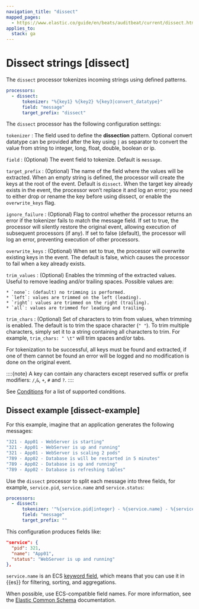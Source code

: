 ```yaml
---
navigation_title: "dissect"
mapped_pages:
  - https://www.elastic.co/guide/en/beats/auditbeat/current/dissect.html
applies_to:
  stack: ga
---
```


# Dissect strings [dissect]


The `dissect` processor tokenizes incoming strings using defined patterns.

```yaml
processors:
  - dissect:
      tokenizer: "%{key1} %{key2} %{key3|convert_datatype}"
      field: "message"
      target_prefix: "dissect"
```

The `dissect` processor has the following configuration settings:

`tokenizer`
:   The field used to define the **dissection** pattern. Optional convert datatype can be provided after the key using `|` as separator to convert the value from string to integer, long, float, double, boolean or ip.

`field`
:   (Optional) The event field to tokenize. Default is `message`.

`target_prefix`
:   (Optional) The name of the field where the values will be extracted. When an empty string is defined, the processor will create the keys at the root of the event. Default is `dissect`. When the target key already exists in the event, the processor won’t replace it and log an error; you need to either drop or rename the key before using dissect, or enable the `overwrite_keys` flag.

`ignore_failure`
:   (Optional) Flag to control whether the processor returns an error if the tokenizer fails to match the message field. If set to true, the processor will silently restore the original event, allowing execution of subsequent processors (if any). If set to false (default), the processor will log an error, preventing execution of other processors.

`overwrite_keys`
:   (Optional) When set to true, the processor will overwrite existing keys in the event. The default is false, which causes the processor to fail when a key already exists.

`trim_values`
:   (Optional) Enables the trimming of the extracted values. Useful to remove leading and/or trailing spaces. Possible values are:

    * `none`: (default) no trimming is performed.
    * `left`: values are trimmed on the left (leading).
    * `right`: values are trimmed on the right (trailing).
    * `all`: values are trimmed for leading and trailing.


`trim_chars`
:   (Optional) Set of characters to trim from values, when trimming is enabled. The default is to trim the space character (`" "`). To trim multiple characters, simply set it to a string containing all characters to trim. For example, `trim_chars: " \t"` will trim spaces and/or tabs.

For tokenization to be successful, all keys must be found and extracted, if one of them cannot be found an error will be logged and no modification is done on the original event.

::::{note}
A key can contain any characters except reserved suffix or prefix modifiers:  `/`,`&`, `+`, `#` and `?`.
::::


See [Conditions](/reference/auditbeat/defining-processors.md#conditions) for a list of supported conditions.

## Dissect example [dissect-example]

For this example, imagine that an application generates the following messages:

```sh
"321 - App01 - WebServer is starting"
"321 - App01 - WebServer is up and running"
"321 - App01 - WebServer is scaling 2 pods"
"789 - App02 - Database is will be restarted in 5 minutes"
"789 - App02 - Database is up and running"
"789 - App02 - Database is refreshing tables"
```

Use the `dissect` processor to split each message into three fields, for example, `service.pid`, `service.name` and `service.status`:

```yaml
processors:
  - dissect:
      tokenizer: '"%{service.pid|integer} - %{service.name} - %{service.status}"'
      field: "message"
      target_prefix: ""
```

This configuration produces fields like:

```json
"service": {
  "pid": 321,
  "name": "App01",
  "status": "WebServer is up and running"
},
```

`service.name` is an ECS [keyword field](elasticsearch://reference/elasticsearch/mapping-reference/keyword.md), which means that you can use it in {{es}} for filtering, sorting, and aggregations.

When possible, use ECS-compatible field names. For more information, see the [Elastic Common Schema](ecs://reference/index.md) documentation.


